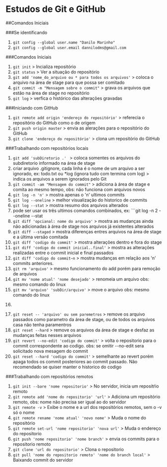 # Estudos de Git e GitHub
##Comandos Iniciais

###Se identificando
1. ```git config --global user.name "Danilo Marinho"```
2. ```git config --global user.email dannilodms@gmail.com```

###Comandos Iniciais 
1. ```git init``` > Incializa repositório
2. ```git status``` > Ver a situação do repositório
3. ```git add 'nome_do_arquivo ou * para todos os arquivos'``` > coloca o arquivo na área de stage para que possa ser comitado
4. ```git commit -m "Mensagem sobre o commit"``` > grava os arquivos que estão na área de stage no repositório
3. ```git log``` > verfica o histórico das alterações gravadas

###Iniciando com GitHub
1. ```git remote add origin 'endereço do repositório'``` > referecia o repositório do GitHub como o de origem
2. ```git push origin master``` > envia as alerações para o repositório do GitHub
3. ```git clone 'endereço do repositório'``` > clona um repositório do GitHub

###Trabalhando com repositórios locais
1. ```git add 'subDiretorio .' ``` > coloca somentes os arquivos do subdiretorio informado na área de stage
2. criar arquivo .gitignore, cada linha é o nome de um arquivo a ser ignorado, ex: todo.txt ou *log (ignora tudo com termina com log) > indica os arquivos a serem ignorados pelo Git
3. ```git commit -am "Mensagem do commit"``` > adiciona à área de stage e comita ao mesmo tempo, obs: não funciona com arquivos novos
3. ```git log -n 'n'``` > mostra apenas o 'n' ultimos commits
4. ```git log --oneline``` > melhor visualização do historico de commits
5. ```git log --stat``` > mostra resumo dos arquivos alterados
6. pode ser usar os três ultimos comandos combinados, ex: ```git log -n 2 --oneline --stat
7. ```git diff 'opcianal: nome do arquivo'``` > mostra as mudanças ainda não adicionadas à área de stage nos arquivos já existentes alterados
8. ```git diff --staged``` > mostra diferenças entres arquivos na área de stage e a última versão comitada
9. ```git diff 'codigo do commit'``` > mostra alterações dentro e fora do stage
10. ```git diff 'codigo do commit inicial..final'``` > mostra as alterações realizadas entre o commit inicial e final passados
11. ```git diff 'codigo do commit~n``` > mostra mudanças em relação aos 'n' commits anteriores.
12. ```git rm 'arquivo'``` > mesmo funcionamento do add porém para remoção de arquivos
13. ```git mv 'nome atual' 'nome desejado'``` > renomeia um arquivo obs: mesmo comando do linux
14. ```git mv 'arquivo' 'subDir/arquivo'``` > move o arquivo obs: mesmo comando do linux
15. ```git checkout -- 'arquivo' > desfaz as alterações que não estão na área de stage no arquivo
16. ```git reset -- 'arquivo' ou sem paremetros``` > remove os arquivo passados como parametro da área de stage, ou de todos os arquivos casa não tenha paramentros
17. ```git reset --hard``` > remove os arquivos da área de stage e desfaz as mudanças feitas nesses arquivos
18. ```git revert --no-edit 'codigo do commit'``` > volta o repositorio para o commit correspondente ao codigo. obs: se omitir --no-edit sera solicitado nova mesagem do commit
19. ```git reset --hard 'codigo do commit'``` > semelhante ao revert porém apaga todos os commit posteriores ao commit passado. Não recomendado se quiser manter o historico do codigo

###Trabalhando com repositórios remotos
1. ```git init --bare 'nome repositorio'``` > No servidor, inicia um repositŕio remoto
2. ```git remote add 'nome do repositorio' 'url'``` > Adiciona um repositório remoto, obs: nome não precisa ser igual ao do servidor
3. ```git remote -v``` > Exibe o nome e a url dos repositórios remotos, sem o -v só o nome
4. ```git remote rename 'nome atual' 'novo nome'``` > Muda o nome do repositório
5. ```git remote set-url 'nome repositorio' 'nova url'``` > Muda o endereço do repositorio
6. ```git push 'nome repositorio' 'nome branch'``` > envia os commits para o repositorio remoto
7. ```git clone 'url do repositorio'``` > Clona o repositorio
8. ```git pull 'nome do repositorio remoto' 'nome do branch local'``` > Baixando commit do servidor

